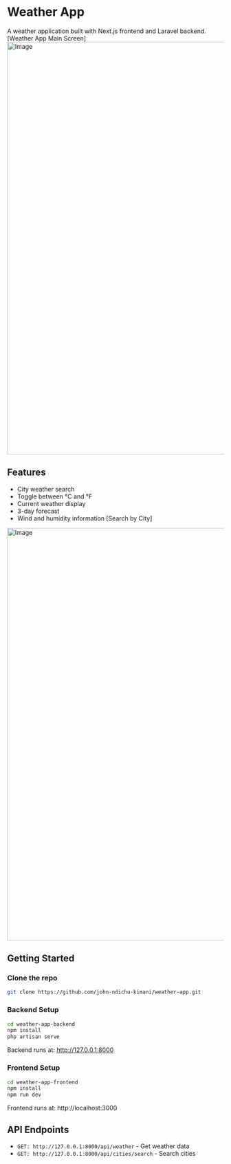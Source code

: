 # Weather App

A weather application built with Next.js frontend and Laravel backend.
[Weather App Main Screen]
<img width="960" alt="Image" src="https://github.com/user-attachments/assets/04532618-7f33-4c8f-85da-ab73a6f3e1cd" />

## Features

* City weather search
* Toggle between °C and °F
* Current weather display
* 3-day forecast
* Wind and humidity information
[Search by City]
<img width="960" alt="Image" src="https://github.com/user-attachments/assets/444510ae-ec3f-4b79-b1b9-f1c349022aa0" />

## Getting Started
### Clone the repo
```bash
git clone https://github.com/john-ndichu-kimani/weather-app.git
```

### Backend Setup

```bash
cd weather-app-backend
npm install
php artisan serve
```

Backend runs at: http://127.0.0.1:8000

### Frontend Setup

```bash
cd weather-app-frontend
npm install
npm run dev
```

Frontend runs at: http://localhost:3000

## API Endpoints

* `GET: http://127.0.0.1:8000/api/weather` - Get weather data
* `GET: http://127.0.0.1:8000/api/cities/search` - Search cities
